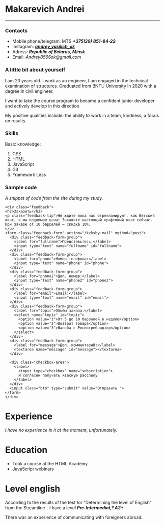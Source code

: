 # Makarevich Andrei

---

### Contacts

- Mobile phone/telegram: MTS **_+375(29) 851-84-22_**
- Instagram: **_[andrey_vasilich_ok](https://www.instagram.com/andrey_vasilich_ok/)_**
- Adress: **_Republic of Belarus, Minsk_**
- Email: _Andrey8566ok@gmail.com_

### A little bit about yourself

I am 23 years old. I work as an engineer, I am engaged in the technical examination of structures. Graduated from BNTU University in 2020 with a degree in civil engineer.

I want to take the course program to become a confident junior developer and actively develop in this direction.

My positive qualities include: the ability to work in a team, kindness, a focus on results.

### Skills

Basic knowledge:

1. CSS
2. HTML
3. JavaScript
4. Git
5. Framework Less
### Sample code

_A snippet of code from the site during my study._

    <div class="feedback">
    <h2>Заказать</h2>
    <p class="feedback-tip">Не ждите пока нас отрекламируют, как Вятский квас, и мы поднимем цены! Закажите настоящий крафтовый квас сейчас. При заказе от 10 баррелей — скидка 10%.
    </p>
    <form class="feedback-form" action="/keksby-mail" method="post">
      <div class="feedback-form-group">
        <label for="fullname">Представьтесь:</label>
        <input type="text" name="fullname" id="fullname">
      </div>
      <div class="feedback-form-group">
        <label for="phone">Номер телефона:</label>
        <input type="text" name="phone" id="phone">
      </div>
      <div class="feedback-form-group">
        <label for="phone2">Доп. номер:</label>
        <input type="text" name="phone2" id="phone2">
      </div>
      <div class="feedback-form-group">
        <label for="email">Email:</label>
        <input type="text" name="email" id="email">
      </div>
      <div class="feedback-form-group">
        <label for="topic">Объём заказа:</label>
        <select name="topic" id="topic">
          <option value="1">От 5 до 10 баррелей в неделю</option>
          <option value="2">Возврат товара</option>
          <option value="3">Жалоба в Роспотребнадзор</option>
        </select>
      </div>
      <div class="feedback-form-group">
        <label for="message">Доп. комментарий:</label>
        <textarea name="message" id="message"></textarea>
      </div>

      <div class="checkbox-area">
        <label>
          <input type="checkbox" name="subscription">
          Я согласен получать квасную расслыку
        </label>
      </div>
      <input class="btn" type="submit" value="Отправить ">
    </form>
    </div>

# Experience

_I have no experience in it at the moment, unfortunately._

# Education

- Took a course at the HTML Academy
- JavaScript webinars

# Level english

Аccording to the results of the test for "Determining the level of English" from the Streamline - I have a level **_Pre-Intermediat,? A2+_**

There was an experience of communicating with foreigners abroad.